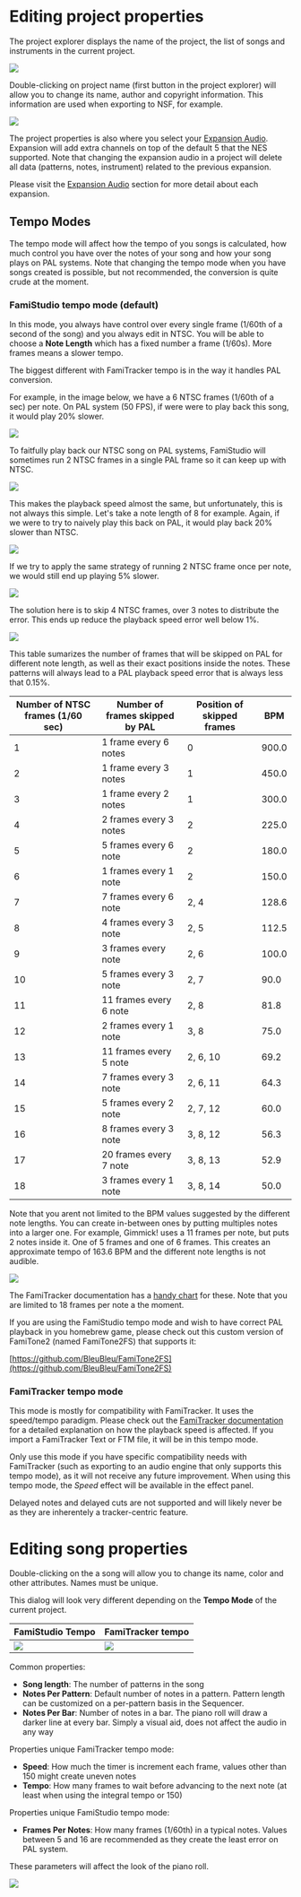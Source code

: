 # Editing project properties

The project explorer displays the name of the project, the list of songs and instruments in the current project. 

![](images/ProjectExplorer.png#center)

Double-clicking on project name (first button in the project explorer) will allow you to change its name, author and copyright information. This information are used when exporting to NSF, for example.

![](images/EditProject.png#center)

The project properties is also where you select your [Expansion Audio](expansion.md). Expansion will add extra channels on top of the default 5 that the NES supported. Note that changing the expansion audio in a project will delete all data (patterns, notes, instrument) related to the previous expansion.

Please visit the [Expansion Audio](expansion.md) section for more detail about each expansion.

## Tempo Modes

The tempo mode will affect how the tempo of you songs is calculated, how much control you have over the notes of your song and how your song plays on PAL systems. Note that changing the tempo mode when you have songs created is possible, but not recommended, the conversion is quite crude at the moment.

### FamiStudio tempo mode (default) 

In this mode, you always have control over every single frame (1/60th of a second of the song) and you always edit in NTSC. You will be able to choose a **Note Length** which has a fixed number a frame (1/60s). More frames means a slower tempo. 

The biggest different with FamiTracker tempo is in the way it handles PAL conversion. 

For example, in the image below, we have a 6 NTSC frames (1/60th of a sec) per note. On PAL system (50 FPS), if were were to play back this song, it would play 20% slower.

![](images/NtscPalFrames6.png#center)

To faitfully play back our NTSC song on PAL systems, FamiStudio will sometimes run 2 NTSC frames in a single PAL frame so it can keep up with NTSC. 

![](images/PalSkipFrames6.png#center)

This makes the playback speed almost the same, but unfortunately, this is not always this simple. Let's take a note length of 8 for example. Again, if we were to try to naively play this back on PAL, it would play back 20% slower than NTSC.

![](images/NtscPalFrames8.png#center)

If we try to apply the same strategy of running 2 NTSC frame once per note, we would still end up playing 5% slower.

![](images/PalSkipFrames8.png#center)

The solution here is to skip 4 NTSC frames, over 3 notes to distribute the error. This ends up reduce the playback speed error well below 1%.

![](images/PalSkipFrames8-3Notes.png#center)

This table sumarizes the number of frames that will be skipped on PAL for different note length, as well as their exact positions inside the notes. These patterns will always lead to a PAL playback speed error that is always less that 0.15%. 

Number of NTSC frames (1/60 sec) | Number of frames skipped by PAL | Position of skipped frames | BPM
--- | --- | --- | ---
1 | 1 frame every 6 notes | 0 | 900.0 
2 | 1 frame every 3 notes | 1 | 450.0 
3 | 1 frame every 2 notes | 1 | 300.0 
4 | 2 frames every 3 notes | 2 | 225.0 
5 | 5 frames every 6 note | 2 | 180.0 
6 | 1 frames every 1 note | 2 | 150.0 
7 | 7 frames every 6 note | 2, 4 | 128.6 
8 | 4 frames every 3 note | 2, 5 | 112.5 
9 | 3 frames every note | 2, 6 | 100.0 
10 | 5 frames every 3 note | 2, 7 | 90.0 
11 | 11 frames every 6 note | 2, 8 | 81.8 
12 | 2 frames every 1 note | 3, 8 | 75.0 
13 | 11 frames every 5 note | 2, 6, 10 | 69.2 
14 | 7 frames every 3 note | 2, 6, 11 | 64.3 
15 | 5 frames every 2 note  | 2, 7, 12 | 60.0 
16 | 8 frames every 3 note | 3, 8, 12 | 56.3 
17 | 20 frames every 7 note | 3, 8, 13 | 52.9
18 | 3 frames every 1 note | 3, 8, 14 | 50.0

Note that you arent not limited to the BPM values suggested by the different note lengths. You can create in-between ones by putting multiples notes into a larger one. For example, Gimmick! uses a 11 frames per note, but puts 2 notes inside it. One of 5 frames and one of 6 frames. This creates an approximate tempo of 163.6 BPM and the different note lengths is not audible.

![](images/GimmickNote.png#center)

The FamiTracker documentation has a [handy chart](http://famitracker.com/wiki/index.php?title=Common_tempo_values) for these. Note that you are limited to 18 frames per note a the moment.

If you are using the FamiStudio tempo mode and wish to have correct PAL playback in you homebrew game, please check out this custom version of FamiTone2 (named FamiTone2FS) that supports it:

[https://github.com/BleuBleu/FamiTone2FS](https://github.com/BleuBleu/FamiTone2FS)

### FamiTracker tempo mode

This mode is mostly for compatibility with FamiTracker. It uses the speed/tempo paradigm. Please check out the [FamiTracker documentation](http://famitracker.com/wiki/index.php?title=Fxx) for a detailed explanation on how the playback speed is affected. If you import a FamiTracker Text or FTM file, it will be in this tempo mode. 

Only use this mode if you have specific compatibility needs with FamiTracker (such as exporting to an audio engine that only supports this tempo mode), as it will not receive any future improvement. When using this tempo mode, the *Speed* effect will be available in the effect panel.

Delayed notes and delayed cuts are not supported and will likely never be as they are inherentely a tracker-centric feature.

# Editing song properties

Double-clicking on the a song will allow you to change its name, color and other attributes. Names must be unique.

This dialog will look very different depending on the **Tempo Mode** of the current project.

FamiStudio Tempo | FamiTracker tempo
--- | ---
![](images/EditSong.png#center) | ![](images/EditSongFamiTracker.png#center) 

Common properties:

* **Song length**: The number of patterns in the song
* **Notes Per Pattern**: Default number of notes in a pattern. Pattern length can be customized on a per-pattern basis in the Sequencer.
* **Notes Per Bar**: Number of notes in a bar. The piano roll will draw a darker line at every bar. Simply a visual aid, does not affect the audio in any way

Properties unique FamiTracker tempo mode:

* **Speed**: How much the timer is increment each frame, values other than 150 might create uneven notes
* **Tempo**: How many frames to wait before advancing to the next note (at least when using the integral tempo or 150)

Properties unique FamiStudio tempo mode:

* **Frames Per Notes**: How many frames (1/60th) in a typical notes. Values between 5 and 16 are recommended as they create the least error on PAL system.

These parameters will affect the look of the piano roll. 

![](images/PianoRollFrames.png#center)
